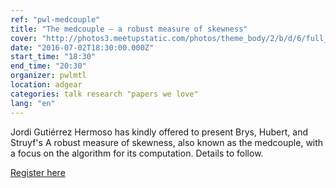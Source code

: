 ```yaml
---
ref: "pwl-medcouple"
title: "The medcouple — a robust measure of skewness"
cover: "http://photos3.meetupstatic.com/photos/theme_body/2/b/d/6/full_6071222.jpeg"
date: "2016-07-02T18:30:00.000Z"
start_time: "18:30"
end_time: "20:30"
organizer: pwlmtl
location: adgear
categories: talk research "papers we love"
lang: "en"
---
```

Jordi Gutiérrez Hermoso has kindly offered to present Brys, Hubert, and Struyf's A robust measure of skewness, also known as the medcouple, with a focus on the algorithm for its computation. Details to follow.

[Register here](http://www.meetup.com/Papers-We-Love-Montreal/events/230513727/)
